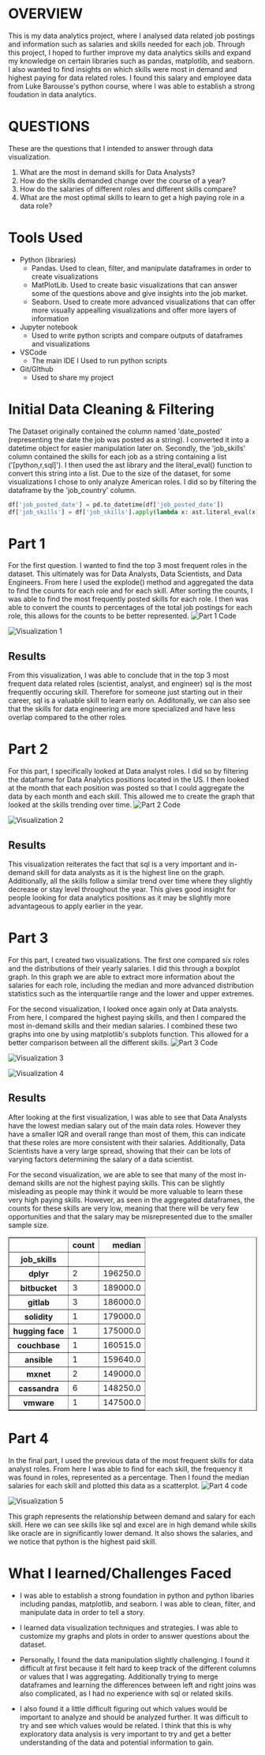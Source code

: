 # OVERVIEW

This is my data analytics project, where I analysed data related job postings and information such as salaries and skills needed for each job. Through this project, I hoped to further improve my data analytics skills and expand my knowledge on certain libraries such as pandas, matplotlib, and seaborn. I also wanted to find insights on which skills were most in demand and highest paying for data related roles. I found this salary and employee data from Luke Barousse's python course, where I was able to establish a strong foudation in data analytics. 

# QUESTIONS
  These are the questions that I intended to answer through data visualization.
  1) What are the most in demand skills for Data Analysts?
  2) How do the skills demanded change over the course of a year?
  3) How do the salaries of different roles and different skills compare?
  4) What are the most optimal skills to learn to get a high paying role in a data role?

# Tools Used
  - Python (libraries)
      - Pandas. Used to clean, filter, and manipulate dataframes in order to create visualizations
      - MatPlotLib. Used to create basic visualizations that can answer some of the questions above and give insights into the job market.
      - Seaborn. Used to create more advanced visualizations that can offer more visually appealling visualizations and offer more layers of information
  - Jupyter notebook
      - Used to write python scripts and compare outputs of dataframes and visualizations
  - VSCode
      - The main IDE I Used to run python scripts
  - Git/GIthub
      - Used to share my project
   
  # Initial Data Cleaning & Filtering
  The Dataset originally contained the column named 'date_posted' (representing the date the job was posted as a string). I converted it into a datetime object for easier manipulation later on. Secondly, the 'job_skills' column contained the skills for each job as a string containing a list ('[python,r,sql]'). I then used the ast library and the literal_eval() function to convert this string into a list. Due to the size of the dataset, for some visualizations I chose to only analyze American roles. I did so by filtering the dataframe by the 'job_country' column. 

```python
df['job_posted_date'] = pd.to_datetime(df['job_posted_date'])
df['job_skills'] = df['job_skills'].apply(lambda x: ast.literal_eval(x) if pd.notna(x) else x)
```

# Part 1

For the first question. I wanted to find the top 3 most frequent roles in the dataset. This ultimately was for Data Analysts, Data Scientists, and Data Engineers. From here I used the explode() method and aggregated the data to find the counts for each role and for each skill. After sorting the counts, I was able to find the most frequently posted skills for each role. I then was able to convert the counts to percentages of the total job postings for each role, this allows for the counts to be better represented. ![Part 1 Code](ProjectSection/1_Skills_Counting.ipynb)

![Visualization 1](Visualizations/SkillsDemanded.png)

## Results
From this visualization, I was able to conclude that in the top 3 most frequent data related roles (scientist, analyst, and engineer) sql is the most frequently occuring skill. Therefore for someone just starting out in their career, sql is a valuable skill to learn early on. Additonally, we can also see that the skills for data engineering are more specialized and have less overlap compared to the other roles. 


# Part 2
For this part, I specifically looked at Data analyst roles. I did so by filtering the dataframe for Data Analytics positions located in the US. I then looked at the month that each position was posted so that I could aggregate the data by each month and each skill. This allowed me to create the graph that looked at the skills trending over time. ![Part 2 Code](ProjectSection/2_Skills_Trend.ipynb)

![Visualization 2](Visualizations/TopSkillsTrending.png)

## Results
This visualization reiterates the fact that sql is a very important and in-demand skill for data analysts as it is the highest line on the graph. Additionally, all the skills follow a similar trend over time where they slightly decrease or stay level throughout the year. This gives good insight for people looking for data analytics positions as it may be slightly more advantageous to apply earlier in the year. 


# Part 3
For this part, I created two visualizations. The first one compared six roles and the distributions of their yearly salaries. I did this through a boxplot graph. In this graph we are able to extract more information about the salaries for each role, including the median and more advanced distribution statistics such as the interquartile range and the lower and upper extremes. 

For the second visualization, I looked once again only at Data analysts. From here, I compared the highest paying skills, and then I compared the most in-demand skills and their median salaries. I combined these two graphs into one by using matplotlib's subplots function. This allowed for a better comparison between all the different skills. ![Part 3 Code](ProjectSection/3_Salary_Analysis.ipynb)

![Visualization 3](Visualizations/SalaryDistributions.png)

![Visualization 4](Visualizations/AnalystsSkills.png)

## Results
After looking at the first visualization, I was able to see that Data Analysts have the lowest median salary out of the main data roles. However they have a smaller IQR and overall range than most of them, this can indicate that these roles are more consistent with their salaries. Additionally, Data Scientists have a very large spread, showing that their can be lots of varying factors determining the salary of a data scientist.

For the second visualization, we are able to see that many of the most in-demand skills are not the highest paying skills. This can be slightly misleading as people may think it would be more valuable to learn these very high paying skills. However, as seen in the aggregated dataframes, the counts for these skills are very low, meaning that there will be very few opportunities and that the salary may be misrepresented due to the smaller sample size. 

<div>
<table border="1" class="dataframe">
  <thead>
    <tr style="text-align: right;">
      <th></th>
      <th>count</th>
      <th>median</th>
    </tr>
    <tr>
      <th>job_skills</th>
      <th></th>
      <th></th>
    </tr>
  </thead>
  <tbody>
    <tr>
      <th>dplyr</th>
      <td>2</td>
      <td>196250.0</td>
    </tr>
    <tr>
      <th>bitbucket</th>
      <td>3</td>
      <td>189000.0</td>
    </tr>
    <tr>
      <th>gitlab</th>
      <td>3</td>
      <td>186000.0</td>
    </tr>
    <tr>
      <th>solidity</th>
      <td>1</td>
      <td>179000.0</td>
    </tr>
    <tr>
      <th>hugging face</th>
      <td>1</td>
      <td>175000.0</td>
    </tr>
    <tr>
      <th>couchbase</th>
      <td>1</td>
      <td>160515.0</td>
    </tr>
    <tr>
      <th>ansible</th>
      <td>1</td>
      <td>159640.0</td>
    </tr>
    <tr>
      <th>mxnet</th>
      <td>2</td>
      <td>149000.0</td>
    </tr>
    <tr>
      <th>cassandra</th>
      <td>6</td>
      <td>148250.0</td>
    </tr>
    <tr>
      <th>vmware</th>
      <td>1</td>
      <td>147500.0</td>
    </tr>
  </tbody>
</table>
</div>

# Part 4
In the final part, I used the previous data of the most frequent skills for data analyst roles. From here I was able to find for each skill, the frequency it was found in roles, represented as a percentage. Then I found the median salaries for each skill and plotted this data as a scatterplot. ![Part 4 code](ProjectSection/4_Optimal_Skills.ipynb)

![Visualization 5](Visualizations/OptimalSkills.png)


This graph represents the relationship between demand and salary for each skill. Here we can see skills like sql and excel are in high demand while skills like oracle are in significantly lower demand. It also shows the salaries, and we notice that python is the highest paid skill. 


# What I learned/Challenges Faced
  - I was able to establish a strong foundation in python and python libaries including pandas, matplotlib, and seaborn. I was able to clean, filter, and manipulate data in order to tell a story.
  
  - I learned data visualization techniques and strategies. I was able to customize my graphs and plots in order to answer questions about the dataset.

  - Personally, I found the data manipulation slightly challenging. I found it difficult at first because it felt hard to keep track of the different columns or values that I was aggregating. Additionally trying to merge dataframes and learning the differences between left and right joins was also complicated, as I had no experience with sql or related skills. 

  - I also found it a little difficult figuring out which values would be important to analyze and should be analyzed further. It was difficult to try and see which values would be related. I think that this is why exploratory data analysis is very important to try and get a better understanding of the data and potential information to gain.  





